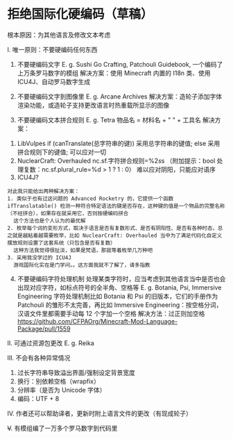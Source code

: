 # 拒绝国际化硬编码（草稿）

根本原因：为其他语言及修改文本考虑

I. 唯一原则：不要硬编码任何东西

1. 不要硬编码文字
E. g. Sushi Go Crafting, Patchouli Guidebook, 一个编码了上万条罗马数字的模组
解决方案：使用 Minecraft 内置的 I18n 类、使用 ICU4J、自动罗马数字生成

2. 不要硬编码文字到图像里
E. g. Arcane Archives
解决方案：造轮子添加字体渲染功能，或造轮子支持更改语言时热重载所显示的图像

3. 不要硬编码文本拼合规则
E. g. Tetra
物品名 = 材料名 + " " + 工具名
解决方案：
1) LibVulpes
if (canTranslate(总字符串的键)) 采用总字符串的键值;
else 采用拼合规则下的键值;
可以应对一切
2) NuclearCraft: Overhauled
nc.sf.字符拼合规则=%2$s %1$s
（附加提示：bool 处理复数：nc.sf.plural_rule=%d > 1 ? 1 : 0）
难以应对阴阳，只能应对语序
3) ICU4J?
```
对此我只能给出两种解决方案：
1. 类似于也有过这问题的 Advanced Rocketry 的，它提供一个函数 ifTranslatable() 检测一种符合特定语法的键是否存在，这种键的值是一个物品的完整名称（不经拼合），如果存在就采用它，否则按硬编码拼合
  这个方法也是个人认为的最优解
2. 枚举每个词的变形方式，取决于语言是否有复数形式、是否有阴阳性、是否有各种时态，总之就是越粘着越需要枚举，比如 NuclearCraft: Overhauled 当中为了满足代码化自定义摆放规则设置了这套系统（只包含是否有复数）
  这种方法我觉得很扯淡，如果是梵语，那就等着枚举几万种吧
3. 采用我没学过的 ICU4J
  游戏国际化实在是门学问。。这方面我就不了解了，请多指教
```

4. 不要硬编码字符处理机制
处理某类字符时，应当考虑到其他语言当中是否也会出现对应字符，如标点符号的全半角、空格等
E. g. Botania, Psi, Immersive Engineering
字符处理机制比如 Botania 和 Psi 的旧版本，它们的手册作为 Patchouli 的雏形不太完善，再比如 Immersive Engineering：按空格分词，汉语文件里都需要手动每 12 个字加一个空格
解决方法：过正则加空格 https://github.com/CFPAOrg/Minecraft-Mod-Language-Package/pull/1559

II. 可通过资源包更改
E. g. Reika

III. 不会有各种异常情况
1. 过长字符串导致溢出界面/强制设定背景宽度
2. 换行：别依赖空格（wrapfix）
3. 分辨率（是否为 Unicode 字体）
4. 编码：UTF + 8

IV. 作者还可以帮助译者，更新时附上语言文件的更改（有现成轮子）

~~V~~. 有模组编了一万多个罗马数字到代码里
